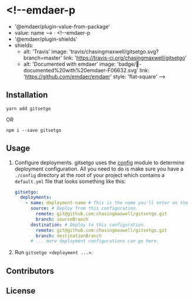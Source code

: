 # <!--emdaer-p
  - '@emdaer/plugin-value-from-package'
  - value: name
--> · <!--emdaer-p
  - '@emdaer/plugin-shields'
  - shields:
      - alt: 'Travis'
        image: 'travis/chasingmaxwell/gitsetgo.svg?branch=master'
        link: 'https://travis-ci.org/chasingmaxwell/gitsetgo'
      - alt: 'Documented with emdaer'
        image: 'badge/📓-documented%20with%20emdaer-F06632.svg'
        link: 'https://github.com/emdaer/emdaer'
        style: 'flat-square'
      -->

<!--emdaer-p
  - '@emdaer/plugin-value-from-package'
  - value: description
-->

## Installation

`yarn add gitsetgo`

 OR

`npm i --save gitsetgo`

## Usage

1. Configure deployments. gitsetgo uses the [config](https://www.npmjs.com/package/config) module to determine deployment configuration. All you need to do is make sure you have a `./config` directory at the root of your project which contains a `default.yml` file that looks something like this:

   ```yaml
   gitsetgo:
     deployments:
       - name: deployment-name # This is the name you'll enter on the cli.
         source: # Deploy from this configuration.
           remote: git@github.com:chasingmaxwell/gitsetgo.git
           branch: sourceBranch
         destination: # Deploy to this configuration.
           remote: git@github.com:chasingmaxwell/gitsetgo.git
           branch: destinationBranch
         # ... more deployment configurations can go here.
   ```

2. Run `gitsetgo <deployment ...>`.

## Contributors

<!--emdaer-p
  - '@emdaer/plugin-contributors-details-github'
-->

## License

<!--emdaer-p
  - '@emdaer/plugin-license-reference'
-->
